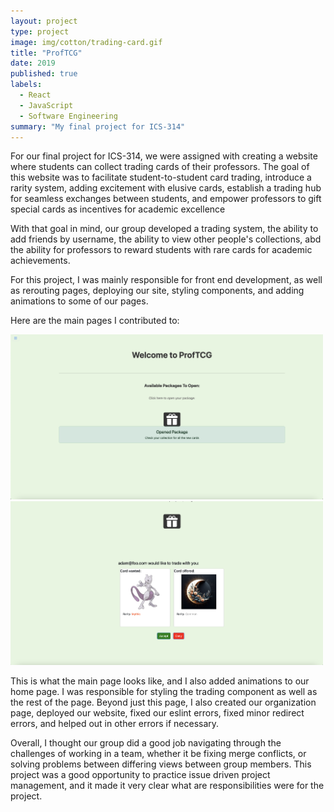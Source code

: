 ```yaml
---
layout: project
type: project
image: img/cotton/trading-card.gif
title: "ProfTCG"
date: 2019
published: true
labels:
  - React
  - JavaScript
  - Software Engineering
summary: "My final project for ICS-314"
---
```


For our final project for ICS-314, we were assigned with creating a website where students can collect trading cards of their professors. The goal of this website was to facilitate student-to-student card trading,
introduce a rarity system, adding excitement with elusive cards, establish a trading hub for seamless exchanges between students, and empower professors to gift special cards as incentives for academic excellence

With that goal in mind, our group developed a trading system, the ability to add friends by username, the ability to view other people's collections, abd the ability for professors to reward students with rare cards for academic achievements. 

For this project, I was mainly responsible for front end development, as well as rerouting pages, deploying our site, styling components, and adding animations to some of our pages.

Here are the main pages I contributed to: 

<img width="500px" class="rounded mx-auto pe-4" src="../img/cotton/Pack_opening.png">

<img width="500px" class="rounded mx-auto pe-4" src="../img/cotton/accept-deny.png">

This is what the main page looks like, and I also added animations to our home page. I was responsible for styling the trading component as well as the rest of the page. Beyond just this page, I also created our organization page, deployed our website, fixed our eslint errors, fixed minor redirect errors, and helped out in other errors if necessary. 

Overall, I thought our group did a good job navigating through the challenges of working in a team, whether it be fixing merge conflicts, or solving problems between differing views between group members. This project was a good opportunity to practice issue driven project management, and it made it very clear what are responsibilities were for the project. 